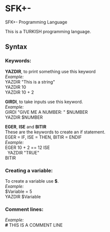 # SFK+-
SFK+- Programming Language

This is a TURKISH programming language.

## Syntax

### __Keywords:__  
__YAZDIR__, to print something use this keyword  
_Example:_  
YAZDIR "This is a string"  
YAZDIR 10  
YAZDIR 10 + 2  

__GIRDI__, to take inputs use this keyword.  
_Example:_  
GIRDI "GIVE ME A NUMBER: " $NUMBER  
YAZDIR $NUMBER  

__EGER__, __ISE__ and __BITIR__  
These are the keywords to create an if statement.  
EGER = IF, ISE = THEN, BITIR = ENDIF  
_Example:_  
EGER 10 + 2 == 12 ISE  
&nbsp; YAZDIR "TRUE"  
BITIR  

### __Creating a variable:__  
To create a variable use __$__.  
_Example:_  
$Variable = 5  
YAZDIR $Variable  

### __Comment lines:__  
_Example:_  
__#__ THIS IS A COMMENT LINE  
